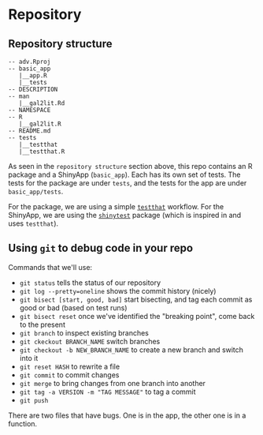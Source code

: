 # Repository


## Repository structure 

```
-- adv.Rproj
-- basic_app
   |__app.R
   |__tests
-- DESCRIPTION
-- man
   |__gal2lit.Rd
-- NAMESPACE
-- R
   |__gal2lit.R
-- README.md
-- tests
   |__testthat
   |__testthat.R
```

As seen in the `repository structure` section above, this repo contains an R package and a ShinyApp (`basic_app`). Each has its own set of tests. The tests for the package are under `tests`, and the tests for the app are under `basic_app/tests`.

For the package, we are using a simple [`testthat`](https://testthat.r-lib.org/index.html) workflow. For the ShinyApp, we are using the [`shinytest`](https://rstudio.github.io/shinytest/) package (which is inspired in and uses `testthat`).

## Using `git` to debug code in your repo

Commands that we'll use:

- `git status` tells the status of our repository
- `git log --pretty=oneline` shows the commit history (nicely)
- `git bisect [start, good, bad]` start bisecting, and tag each commit as good or bad (based on test runs)
- `git bisect reset` once we've identified the "breaking point", come back to the present
- `git branch` to inspect existing branches
- `git ckeckout BRANCH_NAME` switch branches
- `git checkout -b NEW_BRANCH_NAME` to create a new branch and switch into it
- `git reset HASH` to rewrite a file
- `git commit` to commit changes
- `git merge` to bring changes from one branch into another
- `git tag -a VERSION -m "TAG MESSAGE"` to tag a commit
- `git push`



There are two files that have bugs. One is in the app, the other one is in a function.
